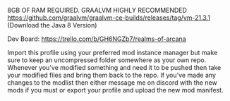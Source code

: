 8GB OF RAM REQUIRED. GRAALVM HIGHLY RECOMMENDED
https://github.com/graalvm/graalvm-ce-builds/releases/tag/vm-21.3.1 (Download the Java 8 Version)

Dev Board: https://trello.com/b/GH6NGZb7/realms-of-arcana

Import this profile using your preferred mod instance manager but make sure to keep an uncompressed folder somewhere as your own repo. Whenever you've modified something and need it to be pushed then take your modified files and bring them back to the repo. If you've made any changes to the modlist then either message me on discord with the new mods if you must or export your profile and upload the new mod manifest.

